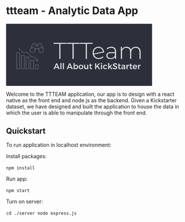 # ttteam - Analytic Data App

<img src="/assets/ttteamLogo.jpg" width=400 align=middle>

Welcome to the TTTEAM application, our app is to design with a react native as the front end and node js as the backend. Given a Kickstarter dataset, we have designed and built the application to house the data in which the user is able to manipulate through the front end. 


## Quickstart

To run application in localhost environment:

Install packages:

`npm install`

Run app:

`npm start`

Turn on server:

`cd ./server node express.js`